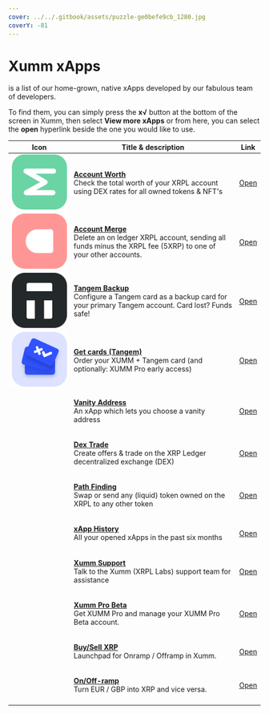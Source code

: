 ```yaml
---
cover: ../../.gitbook/assets/puzzle-ge0befe9cb_1280.jpg
coverY: -81
---
```


# Xumm xApps

&#x20;is a list of our home-grown, native xApps developed by our fabulous team of developers.

To find them, you can simply press the **x√** button at the bottom of the screen in Xumm, then select **View more xApps** or from here, you can select the **open** hyperlink beside the one you would like to use.

| Icon                                       | Title & description                                                                                                                                                                                                                     | Link                                                    |
| ------------------------------------------ | --------------------------------------------------------------------------------------------------------------------------------------------------------------------------------------------------------------------------------------- | ------------------------------------------------------- |
| ![](<../../.gitbook/assets/image (5).png>) | <p><strong></strong><a href="xumm-support.md"><strong>Account Worth</strong></a><strong></strong><br><strong></strong>Check the total worth of your XRPL account using DEX rates for all owned tokens &#x26; NFT's</p>                  | [Open](https://xumm.app/detect/xapp:xumm.accountworth)  |
| ![](<../../.gitbook/assets/image (4).png>) | <p><strong></strong><a href="account-merge.md"><strong>Account Merge</strong></a><strong></strong><br><strong></strong>Delete an on ledger XRPL account, sending all funds minus the XRPL fee (5XRP) to one of your other accounts.</p> | [Open](https://xumm.app/detect/xapp:xumm.accountmerge)  |
| ![](<../../.gitbook/assets/image (3).png>) | <p><strong></strong><a href="tangem-backup.md"><strong>Tangem Backup</strong></a><strong></strong><br><strong></strong>Configure a Tangem card as a backup card for your primary Tangem account. Card lost? Funds safe!</p>             | [Open](https://xumm.app/detect/xapp:xumm.tangem-backup) |
| ![](<../../.gitbook/assets/image (2).png>) | <p><strong></strong><a href="get-cards-tangem.md"><strong>Get cards (Tangem)</strong></a><strong></strong><br><strong></strong>Order your XUMM + Tangem card (and optionally: XUMM Pro early access)</p>                                | [Open](https://xumm.app/detect/xapp:xumm.tangem-order)  |
|                                            | <p><strong></strong><a href="vanity-address.md"><strong>Vanity Address</strong></a><strong></strong><br><strong></strong>An xApp which lets you choose a vanity address</p>                                                             | [Open](https://xumm.app/detect/xapp:xumm.vanity)        |
|                                            | <p><strong></strong><a href="dex-trade.md"><strong>Dex Trade</strong></a><strong></strong><br><strong></strong>Create offers &#x26; trade on the XRP Ledger decentralized exchange (DEX)</p>                                            | [Open](https://xumm.app/detect/xapp:xumm.dex)           |
|                                            | <p><strong></strong><a href="path-finding.md"><strong>Path Finding</strong></a><strong></strong><br><strong></strong>Swap or send any (liquid) token owned on the XRPL to any other token</p>                                           | [Open](https://xumm.app/detect/xapp:xumm.pathfinding)   |
|                                            | <p><strong></strong><a href="xapp-history.md"><strong>xApp History</strong></a><strong></strong><br><strong></strong>All your opened xApps in the past six months</p>                                                                   | [Open](https://xumm.app/detect/xapp:xumm.history)       |
|                                            | <p><strong></strong><a href="xumm-support.md"><strong>Xumm Support</strong></a><strong></strong><br><strong></strong>Talk to the Xumm (XRPL Labs) support team for assistance</p>                                                       | [Open](https://xumm.app/detect/xapp:xumm.support)       |
|                                            | <p><strong></strong><a href="xumm-pro-beta.md"><strong>Xumm Pro Beta</strong></a><strong></strong><br><strong></strong>Get XUMM Pro and manage your XUMM Pro Beta account.</p>                                                          | [Open](https://xumm.app/detect/xapp:xumm.pro-beta)      |
|                                            | <p><strong></strong><a href="buy-sell-xrp/"><strong>Buy/Sell XRP</strong></a><strong></strong><br><strong></strong>Launchpad for Onramp / Offramp in Xumm.</p>                                                                          | [Open](https://xumm.app/detect/xapp:xumm.buysellxrp)    |
|                                            | <p><strong></strong><a href="../../xumm-pro-beta/features-of-pro/on-off-ramp/"><strong>On/Off-ramp</strong></a><strong></strong><br><strong></strong>Turn EUR / GBP into XRP and vice versa.</p>                                        | [Open](https://xumm.app/detect/xapp:xumm.onofframp)     |
|                                            |                                                                                                                                                                                                                                         |                                                         |

